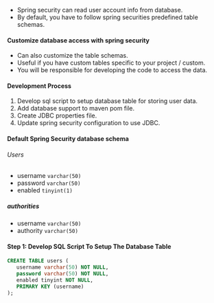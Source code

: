 - Spring security can read user account info from database.
- By default, you have to follow spring securities predefined table schemas.

#### Customize database access with spring security
- Can also customize the table schemas.
- Useful if you have custom tables specific to your project  / custom.
- You will be responsible for developing the code to access the data.
#### Development Process
1. Develop sql script to setup database table for storing user data.
2. Add database support to maven pom file.
3. Create JDBC properties file.
4. Update spring security configuration to use JDBC.
#### Default Spring Security database schema
###### Users
- username `varchar(50)`
- password `varchar(50)`
- enabled `tinyint(1)`
##### authorities
- username `varchar(50)`
- authority `varchar(50)`
#### Step 1: Develop SQL Script To Setup The Database Table
```sql
CREATE TABLE users (
   username varchar(50) NOT NULL,
   password varchar(50) NOT NULL,
   enabled tinyint NOT NULL,
   PRIMARY KEY (username)
);
```

